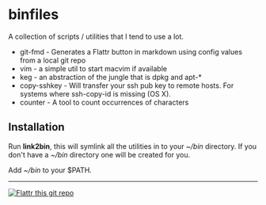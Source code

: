 binfiles
========

A collection of scripts / utilities that I tend to use a lot.

* git-fmd - Generates a Flattr button in markdown using config values from a local git repo
* vim - a simple util to start macvim if available
* keg - an abstraction of the jungle that is dpkg and apt-*
* copy-sshkey - Will transfer your ssh pub key to remote hosts. For systems
  where ssh-copy-id is missing (OS X).
* counter - A tool to count occurrences of characters

Installation
------------

Run **link2bin**, this will symlink all the utilities in to your *~/bin* directory. If you don't have a *~/bin* directory one will be created for you. 

Add *~/bin* to your $PATH.

***

[![Flattr this git repo](http://api.flattr.com/button/flattr-badge-large.png)](https://flattr.com/submit/auto?user_id=leihog&url=https://github.com/leihog/binfiles&title=binfiles&language=en_GB&tags=github&category=software) 

